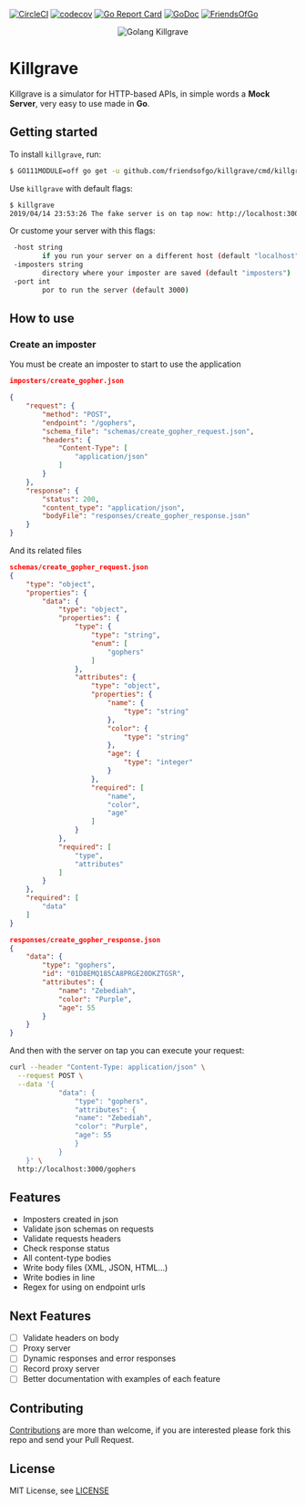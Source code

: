 [![CircleCI](https://circleci.com/gh/friendsofgo/killgrave/tree/master.svg?style=svg)](https://circleci.com/gh/friendsofgo/killgrave/tree/master)
[![codecov](https://codecov.io/gh/friendsofgo/killgrave/branch/master/graph/badge.svg)](https://codecov.io/gh/friendsofgo/killgrave)
[![Go Report Card](https://goreportcard.com/badge/github.com/friendsofgo/killgrave)](https://goreportcard.com/report/github.com/friendsofgo/killgrave)
[![GoDoc](https://godoc.org/graphql.co/graphql?status.svg)](https://godoc.org/github.com/friendsofgo/killgrave)
[![FriendsOfGo](https://img.shields.io/badge/powered%20by-Friends%20of%20Go-73D7E2.svg)](https://img.shields.io/badge/powered%20by-Friends%20of%20Go-73D7E2.svg)

<p align="center">
  <img src="https://res.cloudinary.com/fogo/image/upload/c_scale,w_350/v1555701634/fogo/projects/gopher-killgrave.png" alt="Golang Killgrave"/>
</p>

# Killgrave

Killgrave is a simulator for HTTP-based APIs, in simple words a **Mock Server**, very easy to use made in **Go**.

## Getting started
To install `killgrave`, run:

```sh
$ GO111MODULE=off go get -u github.com/friendsofgo/killgrave/cmd/killgrave
```

Use `killgrave` with default flags:

```sh
$ killgrave
2019/04/14 23:53:26 The fake server is on tap now: http://localhost:3000
```
Or custome your server with this flags:
```sh
 -host string
        if you run your server on a different host (default "localhost")
 -imposters string
        directory where your imposter are saved (default "imposters")
 -port int
        por to run the server (default 3000)
```

## How to use

### Create an imposter
You must be create an imposter to start to use the application

```json
imposters/create_gopher.json

{
    "request": {
        "method": "POST",
        "endpoint": "/gophers",
        "schema_file": "schemas/create_gopher_request.json",
        "headers": {
            "Content-Type": [
                "application/json"
            ]
        }
    },
    "response": {
        "status": 200,
        "content_type": "application/json",
        "bodyFile": "responses/create_gopher_response.json"
    }
}
```
And its related files

```json
schemas/create_gopher_request.json
{
    "type": "object",
    "properties": {
        "data": {
            "type": "object",
            "properties": {
                "type": {
                    "type": "string",
                    "enum": [
                        "gophers"
                    ]
                },
                "attributes": {
                    "type": "object",
                    "properties": {
                        "name": {
                            "type": "string"
                        },
                        "color": {
                            "type": "string"
                        },
                        "age": {
                            "type": "integer"
                        }
                    },
                    "required": [
                        "name",
                        "color",
                        "age"
                    ]
                }
            },
            "required": [
                "type",
                "attributes"
            ]
        }
    },
    "required": [
        "data"
    ]
}
```

```json
responses/create_gopher_response.json
{
    "data": {
        "type": "gophers",
        "id": "01D8EMQ185CA8PRGE20DKZTGSR",
        "attributes": {
            "name": "Zebediah",
            "color": "Purple",
            "age": 55
        }
    }
}
```

And then with the server on tap you can execute your request:
```sh
curl --header "Content-Type: application/json" \
  --request POST \
  --data '{
            "data": {
                "type": "gophers",
                "attributes": {
                "name": "Zebediah",
                "color": "Purple",
                "age": 55
                }
            }
    }' \
  http://localhost:3000/gophers
```

## Features
* Imposters created in json
* Validate json schemas on requests
* Validate requests headers
* Check response status
* All content-type bodies
* Write body files (XML, JSON, HTML...)
* Write bodies in line
* Regex for using on endpoint urls

## Next Features
- [ ] Validate headers on body
- [ ] Proxy server
- [ ] Dynamic responses and error responses
- [ ] Record proxy server
- [ ] Better documentation with examples of each feature

## Contributing
[Contributions](https://github.com/friendsofgo/killgrave/issues?q=is%3Aissue+is%3Aopen) are more than welcome, if you are interested please fork this repo and send your Pull Request.

## License
MIT License, see [LICENSE](https://github.com/friendsofgo/killgrave/blob/master/LICENSE)
